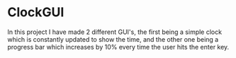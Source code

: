 # ClockGUI

In this project I have made 2 different GUI's, the first being a simple clock 
which is constantly updated to show the time, and the other one being a progress 
bar which increases by 10% every time the user hits the enter key.
